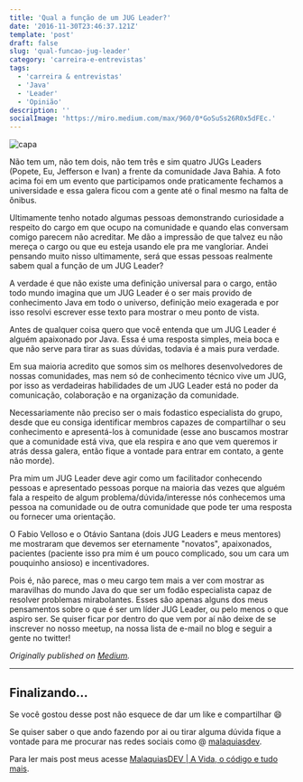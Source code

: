 ```yaml
---
title: 'Qual a função de um JUG Leader?'
date: '2016-11-30T23:46:37.121Z'
template: 'post'
draft: false
slug: 'qual-funcao-jug-leader'
category: 'carreira-e-entrevistas'
tags:
  - 'carreira & entrevistas'
  - 'Java'
  - 'Leader'
  - 'Opinião'
description: ''
socialImage: 'https://miro.medium.com/max/960/0*GoSuSs26R0x5dFEc.'
---
```


![capa](https://miro.medium.com/max/960/0*GoSuSs26R0x5dFEc.)

Não tem um, não tem dois, não tem três e sim quatro JUGs Leaders (Popete, Eu, Jefferson e Ivan) a frente da comunidade Java Bahia. A foto acima foi em um evento que participamos onde praticamente fechamos a universidade e essa galera ficou com a gente até o final mesmo na falta de ônibus.

Ultimamente tenho notado algumas pessoas demonstrando curiosidade a respeito do cargo em que ocupo na comunidade e quando elas conversam comigo parecem não acreditar. Me dão a impressão de que talvez eu não mereça o cargo ou que eu esteja usando ele pra me vangloriar. Andei pensando muito nisso ultimamente, será que essas pessoas realmente sabem qual a função de um JUG Leader?

A verdade é que não existe uma definição universal para o cargo, então todo mundo imagina que um JUG Leader é o ser mais provido de conhecimento Java em todo o universo, definição meio exagerada e por isso resolvi escrever esse texto para mostrar o meu ponto de vista.

Antes de qualquer coisa quero que você entenda que um JUG Leader é alguém apaixonado por Java. Essa é uma resposta simples, meia boca e que não serve para tirar as suas dúvidas, todavia é a mais pura verdade.

Em sua maioria acredito que somos sim os melhores desenvolvedores de nossas comunidades, mas nem só de conhecimento técnico vive um JUG, por isso as verdadeiras habilidades de um JUG Leader está no poder da comunicação, colaboração e na organização da comunidade.

Necessariamente não preciso ser o mais fodastico especialista do grupo, desde que eu consiga identificar membros capazes de compartilhar o seu conhecimento e apresentá-los à comunidade (esse ano buscamos mostrar que a comunidade está viva, que ela respira e ano que vem queremos ir atrás dessa galera, então fique a vontade para entrar em contato, a gente não morde).

Pra mim um JUG Leader deve agir como um facilitador conhecendo pessoas e apresentado pessoas porque na maioria das vezes que alguém fala a respeito de algum problema/dúvida/interesse nós conhecemos uma pessoa na comunidade ou de outra comunidade que pode ter uma resposta ou fornecer uma orientação.

O Fabio Velloso e o Otávio Santana (dois JUG Leaders e meus mentores) me mostraram que devemos ser eternamente "novatos", apaixonados, pacientes (paciente isso pra mim é um pouco complicado, sou um cara um pouquinho ansioso) e incentivadores.

Pois é, não parece, mas o meu cargo tem mais a ver com mostrar as maravilhas do mundo Java do que ser um fodão especialista capaz de resolver problemas mirabolantes. Esses são apenas alguns dos meus pensamentos sobre o que é ser um líder JUG Leader, ou pelo menos o que aspiro ser. Se quiser ficar por dentro do que vem por aí não deixe de se inscrever no nosso meetup, na nossa lista de e-mail no blog e seguir a gente no twitter!

_Originally published on [Medium](https://medium.com/tableless/qual-a-função-de-um-jug-leader-4e2a111e98bf)._

---

## Finalizando…

Se você gostou desse post não esquece de dar um like e compartilhar 😄

Se quiser saber o que ando fazendo por ai ou tirar alguma dúvida fique a vontade para me procurar nas redes sociais como @ [malaquiasdev](https://twitter.com/malaquiasdev).

Para ler mais post meus acesse [MalaquiasDEV | A Vida, o código e tudo mais](http://malaquias.dev).
